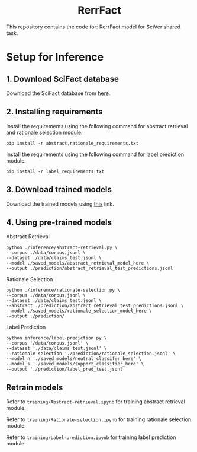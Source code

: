 # <div align="center"> RerrFact </div>
This repository contains the code for: RerrFact model for SciVer shared task.

# Setup for Inference
## 1. Download SciFact database
Download the SciFact database from [here](https://scifact.s3-us-west-2.amazonaws.com/release/latest/data.tar.gz).

## 2. Installing requirements
Install the requirements using the following command for abstract retrieval and rationale selection module.
```
pip install -r abstract,rationale_requirements.txt
```
Install the requirements using the following command for label prediction module.
```
pip install -r label_requirements.txt 
```

## 3. Download trained models
Download the trained models using [this](https://drive.google.com/drive/folders/1ZBmHmOUjrOReGEPLOjnTm3cv78wNgP3B?usp=sharing) link.

## 4. Using pre-trained models
Abstract Retrieval
```
python ./inference/abstract-retrieval.py \
--corpus ./data/corpus.jsonl \
--dataset ./data/claims_test.jsonl \
--model ./saved_models/abstract_retrieval_model_here \
--output ./prediction/abstract_retrieval_test_predictions.jsonl
```

Rationale Selection
```
python ./inference/rationale-selection.py \
--corpus ./data/corpus.jsonl \
--dataset ./data/claims_test.jsonl \
--abstract ./prediction/abstract_retrieval_test_predictions.jsonl \
--model ./saved_models/rationale_selection_model_here \
--output ./prediction/
```

Label Prediction
```
python inference/label-prediction.py \
--corpus '/data/corpus.jsonl' \
--dataset './data/claims_test.jsonl' \
--rationale-selection './prediction/rationale_selection.jsonl' \
--model_n './saved_models/neutral_classifer_here' \
--model_s './saved_models/support_classifier_here' \
--output './prediction/label_pred_test.jsonl'
```

## Retrain models
Refer to `training/Abstract-retrieval.ipynb` for training abstract retrieval module.

Refer to `training/Rationale-selection.ipynb` for training rationale selection module.

Refer to `training/Label-prediction.ipynb` for training label prediction module.
